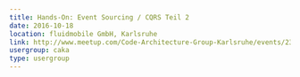 ```yaml
---
title: Hands-On: Event Sourcing / CQRS Teil 2
date: 2016-10-18
location: fluidmobile GmbH, Karlsruhe
link: http://www.meetup.com/Code-Architecture-Group-Karlsruhe/events/234464817/
usergroup: caka
type: usergroup
---
```

